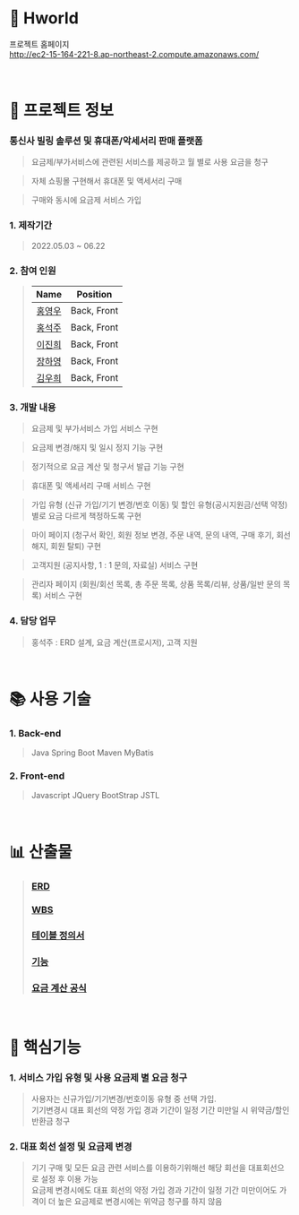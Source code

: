 # :iphone: Hworld

프로젝트 홈페이지  
http://ec2-15-164-221-8.ap-northeast-2.compute.amazonaws.com/

<br />

# 📃 프로젝트 정보

### 통신사 빌링 솔루션 및 휴대폰/악세서리 판매 플랫폼 
> 요금제/부가서비스에 관련된 서비스를 제공하고 월 별로 사용 요금을 청구

> 자체 쇼핑몰 구현해서 휴대폰 및 액세서리 구매

> 구매와 동시에 요금제 서비스 가입

### 1. 제작기간

> 2022.05.03 ~ 06.22

### 2. 참여 인원

> |                    Name                    |  Position   |
> | :----------------------------------------: | :---------: |
> |   [홍영우](https://github.com/YU3727)       | Back, Front |
> |   [홍석주](https://github.com/qwdfd1)       | Back, Front |
> |   [이진희](https://github.com/zinny912)     | Back, Front |
> |   [장하영](https://github.com/beaver10)     | Back, Front |   
> |   [김우희](https://github.com/WooheeKim)    | Back, Front |

### 3. 개발 내용
> 요금제 및 부가서비스 가입 서비스 구현

> 요금제 변경/해지 및 일시 정지 기능 구현

> 정기적으로 요금 계산 및 청구서 발급 기능 구현

> 휴대폰 및 액세서리 구매 서비스 구현

> 가입 유형 (신규 가입/기기 변경/번호 이동) 및 할인 유형(공시지원금/선택 약정) 별로 요금 다르게 책정하도록 구현

> 마이 페이지 (청구서 확인, 회원 정보 변경, 주문 내역, 문의 내역, 구매 후기, 회선 해지, 회원 탈퇴) 구현

> 고객지원 (공지사항, 1 : 1 문의, 자료실) 서비스 구현

> 관리자 페이지 (회원/회선 목록, 총 주문 목록, 상품 목록/리뷰, 상품/일반 문의 목록) 서비스 구현

### 4. 담당 업무

> 홍석주  : ERD 설계, 요금 계산(프로시저), 고객 지원

<br />

# 📚 사용 기술

### 1. Back-end

> Java
> Spring Boot
> Maven
> MyBatis  

### 2. Front-end

> Javascript
> JQuery
> BootStrap
> JSTL

<br />

# 📊 산출물

> ### [ERD](https://github.com/qwdfd1/Hworld/blob/master/document/%5BH%20world%5D%201%EC%A1%B0%20ERD.png)  
> ### [WBS](https://docs.google.com/spreadsheets/d/1xE4jRKLFEU27EqwXrsK8vfSPTPpoXk-l569Sb15y5Y4/edit?pli=1#gid=0)
> ### [테이블 정의서](https://docs.google.com/spreadsheets/d/15VTFBERtNjGcpZN2Rqf4JbR0gOryPjXt9aymFSTHnkQ/edit#gid=0)
> ### [기능](https://docs.google.com/spreadsheets/d/1xE4jRKLFEU27EqwXrsK8vfSPTPpoXk-l569Sb15y5Y4/edit?pli=1#gid=892840114)
> ### [요금 계산 공식](https://docs.google.com/spreadsheets/d/1xE4jRKLFEU27EqwXrsK8vfSPTPpoXk-l569Sb15y5Y4/edit?pli=1#gid=819264824)

<br />

# 🔑 핵심기능

### 1. 서비스 가입 유형 및 사용 요금제 별 요금 청구

> 사용자는 신규가입/기기변경/번호이동 유형 중 선택 가입.<br />
> 기기변경시 대표 회선의 약정 가입 경과 기간이 일정 기간 미만일 시 위약금/할인반환금 청구  

### 2. 대표 회선 설정 및 요금제 변경

> 기기 구매 및 모든 요금 관련 서비스를 이용하기위해선 해당 회선을 대표회선으로 설정 후 이용 가능<br />
> 요금제 변경시에도 대표 회선의 약정 가입 경과 기간이 일정 기간 미만이어도 가격이 더 높은 요금제로 변경시에는 위약금 청구를 하지 않음



